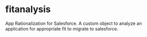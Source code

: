 # fitanalysis
App Rationalization for Salesforce. A custom object to analyze an application for appropriate fit to migrate to salesforce.

